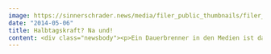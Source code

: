 ```yaml
---
image: https://sinnerschrader.news/media/filer_public_thumbnails/filer_public/a3/95/a395e383-c341-4f23-aeb4-a3b50dda3f6a/varfoldersdjk8pxf42x64d8fxslz8jcc8fc0000gnttmpbw1asg__480x288_q85_crop_subsampling-2_upscale.jpg
date: "2014-05-06"
title: Halbtagskraft? Na und!
content: <div class="newsbody"><p>Ein Dauerbrenner in den Medien ist das Thema Familie und Beruf. Ein Ende ist nicht in Sicht, denn die westliche Gesellschaft muss erst lernen, dass Kinder und Karriere zusammen gehören. Hier ist nicht nur die Politik gefragt, sondern vor allem auch die Unternehmen. Für Commerce Plus Mitarbeiter ist das keine Entweder-oder-Entscheidung mehr. Um Beides zu ermöglichen, geht die E-Commerce Agentur mit rund 100 Mitarbeitern in Hamburg und Hannover ihren eigenen Weg. Dabei spielt es keine Rolle, ob Mann oder Frau. Das Vorurteil der weiblichen Halbtagskraft hat ausgedient.</p><p>Nicole Zarbock, Managing Director in Teilzeit&#58; “Männer und Frauen wollen heute gleichberechtigt das Leben bestreiten. Die Rollenverteilung hat sich geändert. Die Entscheidung für Kinder können wir unseren Mitarbeiter natürlich nicht abnehmen, aber wir können sie erleichtern indem wir das berufliche Umfeld familienfreundlich gestalten. Das ist bei uns Agenturphilosophie von Beginn an.” Auch aus unternehmerischer Sicht gibt es dafür zwei wesentliche Gründe&#58; Mitarbeiterbindung und Mitarbeitermotivation. Gerade in der IT-Branche, die an chronischem Fachkräftemangel leidet, müssen Unternehmen Mehrwerte anbieten um Mitarbeiter an sich zu binden.</p><p>Die familienfreundliche Agenturpolitik geht auf. Von April 2013 bis April 2014 sind bei Commerce Plus zehn Kinder geboren. Allein die Väter haben dafür 14 Elternzeitmonate genommen. “Das viele Väter bei uns von der Elternzeit Gebrauch machen, lässt sich damit begründen, dass wir im Vorfeld bereits intensiv über den Wiedereinstieg, die Karriere und das Arbeitszeitmodell sprechen. Das Gleiche gilt natürlich für die Mütter. Solange die Form des Wiedereinstieges mit den Kunden- und Teamzielen zusammenpasst, sind wir für alles offen”, führt Nicole Zarbock aus. Dass Mitarbeiter in allen Hierarchieebenen das Teilzeitmodell in Anspruch nehmen um ihre Kinder aufwachsen zu sehen, beweisen die Zahlen&#58; Etwa jeder vierte Mitarbeiter bei Commerce Plus arbeitet in Teilzeit um sich neben der beruflichen Laufbahn auch um Familie und Privatleben zu kümmern. Und das Verhältnis von Müttern (14) und Vätern (11) ist dabei ausgewogen. Teilzeit ist bei Commerce Plus demnach keine Frauenfalle. Wichtig für den Erfolg&#58; Die Geschäftsführung lebt Familienfreundlichkeit vor. Zwei der drei Geschäftsführer sind in Teilzeit beschäftigt. Vier der sieben Direktoren der 2. Hierarchieebene sind Eltern.</p><p><a href="http&#58;//www.commerce-plus.com/files/2014/05/FamilieBeruf_CommercePlus.jpg" target="_blank">Download Pressefoto.</a></p><p><strong>Weiterführende Informationen&#58;</strong></p><p><a href="http&#58;//www.commerce-plus.com/karriere/" target="_blank">Aktuelle Jobangebote.</a></p><p>Wie die Familienfreundlichkeit bei Commerce Plus Mitarbeitern ankommt? Hier finden sie zwei Beispiele von Sonja Richter und Rachel O’Hara, die aus ihrem Arbeitsalltag über Verantwortung im Job, Familie und Flexibilität erzählen.<br/><a href="http&#58;//www.mutterschafft.de/magazin/detail/news/detail/News/commerce-plus.html" target="_blank">Mom-Case Sonja Richter.</a><br/><a href="http&#58;//www.mutterschafft.de/magazin/detail/news/detail/News/rachel-ohara.html" target="_blank">Mom-Case Rachel O'Hara. </a></p><p><a href="http&#58;//blog.commerce-plus.com/2014/04/boss-oder-mom-warum-nicht-beides/" target="_blank">Ein Commerce Plus Blogbeitrag zum Thema.</a></p><p><a href="http&#58;//blog.commerce-plus.com/2013/11/unternehmenskultur-ist-nicht-rosa-oder-blau-sondern-bunt/" target="_blank">Ein Doppelinterview mit Nicole Zarbock und Jutta Bögemann, beide Managing Director in Teilzeit.</a></p><p><strong>Pressekontakt</strong><br/>Commerce Plus GmbH<br/>Marketing &amp; PR<br/>Sebastian Kehr<br/>+49 40 24828 751<br/><a href="mailto&#58;kehr@commerce-plus.com" target="_blank">kehr@commerce-plus.com</a></p><p><a href="https://twitter.com/commerceplus1" target="_blank">https://twitter.com/commerceplus1</a><br/><a href="http&#58;//www.facebook.com/commerceplus1" target="_blank">http&#58;//www.facebook.com/commerceplus1</a><br/><a href="http&#58;//google.com/+commerce-plus" target="_blank">http&#58;//google.com/+commerce-plus</a></p><p><a class="news-backlink" href="/de/"><svg class="svg-ico svg-ico--arrow-left"><use xlink&#58;href="#arrow-down"></use></svg>Zurück zur Presse Übersicht</a></p></div>
---
```

